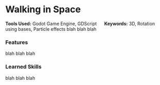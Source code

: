 # Walking in Space
**Tools Used:** Godot Game Engine, GDScript &nbsp;&nbsp;&nbsp;&nbsp; **Keywords:** 3D, Rotation using bases, Particle effects
blah blah blah


### Features
blah blah blah


### Learned Skills
blah blah blah
